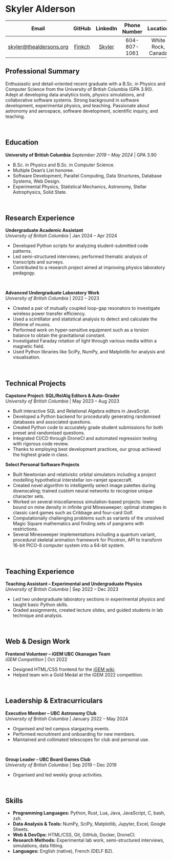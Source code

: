 # Skyler Alderson

| Email                                                     | GitHub                              | LinkedIn                                                         | Phone Number       | Location
|:---------------------------:                              | :----------:                        | :------------:                                                   | :----------------: | :------------------:
| [skyler@thealdersons.org](mailto:skyler@thealdersons.org) | [Finkch](https://github.com/Finkch) | [Skyler](https://www.linkedin.com/in/skyler-alderson-b91a2a30b/) | 604-807-1061       | White Rock, Canada


## Professional Summary

Enthusiastic and detail-oriented recent graduate with a B.Sc. in Physics and Computer Science from the University of British Columbia (GPA 3.90). Adept at developing data analytics tools, physics simulations, and collaborative software systems. Strong background in software development, experimental physics, and teaching. Passionate about astronomy and aerospace, software development, scientific inquiry, and teaching.

&nbsp;  

## Education

**University of British Columbia**
*September 2019 – May 2024* | GPA 3.90  

* B.Sc. in Physics and B.Sc. in Computer Science.
* Multiple Dean’s List honoree.
* Software Development, Parallel Computing, Data Structures, Database Systems, Web Design.
* Experimental Physics, Statistical Mechanics, Astronomy, Stellar Astrophysics, Solid State.  

&nbsp;  

## Research Experience

**Undergraduate Academic Assistant**  
*University of British Columbia* | Jan 2024 – Apr 2024  

* Developed Python scripts for analyzing student-submitted code patterns.
* Led semi-structured interviews; performed thematic analysis of transcripts and surveys.
* Contributed to a research project aimed at improving physics laboratory pedagogy.  

&nbsp;  

**Advanced Undergraduate Laboratory Work**  
*University of British Columbia* | 2022 – 2023  

* Created a pair of mutually coupled loop-gap resonators to investigate wireless power transfer efficiency.
* Used a scintillator and statistical analysis to detect and calculate the lifetime of muons.
* Performed work on hyper-sensitive equipment such as a torsion balance to obtain the gravitational constant.
* Investigated Faraday rotation of light through various media within a magnetic field.
* Used Python libraries like SciPy, NumPy, and Matplotlib for analysis and visualisation.  

&nbsp;  

## Technical Projects

**Capstone Project: SQL/RelAlg Editors & Auto-Grader**  
*University of British Columbia* | May 2023 – Aug 2023  

* Built interactive SQL and Relational Algebra editors in JavaScript.
* Developed a Python backend for procedurally generating randomised databases and associated questions.
* Created Python code to accurately grade student submissions for both preset and randomised questions.
* Integrated CI/CD through DroneCI and automated regression testing with rigorous code review.
* Thanks to employing best development practices, our group achieved the highest grade in class.  


**Select Personal Software Projects**

* Built Newtonian and relativistic orbital simulators including a project modelling hypothetical interstellar ion-ramjet spacecraft.
* Created novel algorithm to intelligently select image palettes during downscaling; trained custom neural networks to recognise unique character sets.
* Worked on several miscellaneous simulation-based projects: lower bound on mine density in infinite grid Minesweeper; optimal strategies in classic card games such as Cribbage and four-card Golf.
* Computationally challenging problems such as variants of the unsolved Magic Square mathematics and finding sets of pangrams with restrictions.
* Several Minesweeper implementations including a quantum variant, procedural skeletal animation framework for Picotron, API to transform 16-bit PICO-8 computer system into a 64-bit system.  

&nbsp;  

## Teaching Experience

**Teaching Assistant – Experimental and Undergraduate Physics**  
*University of British Columbia* | Sep 2022 – Dec 2023  

* Led two undergraduate laboratory sections in experimental physics and taught basic Python skills.
* Graded assignments, created lecture slides, and guided students in lab technique and analysis.  

&nbsp;  

## Web & Design Work

**Frontend Volunteer – iGEM UBC Okanagan Team**  
*iGEM Competition* | Oct 2022

* Designed HTML/CSS frontend for the [iGEM wiki](https://2022.igem.wiki/ubc-okanagan/).
* Helped team win a Gold Medal at the iGEM 2022 competition.

&nbsp;  

## Leadership & Extracurriculars

**Executive Member – UBC Astronomy Club**  
*University of British Columbia* | January 2022 – May 2024  

* Organised and led campus stargazing events.
* Performed recruitment and onboarding for new members.
* Maintained and collimated telescopes for club and personal use.  

&nbsp;  

**Group Leader – UBC Board Games Club**  
*University of British Columbia* | Sep 2019 – Dec 2019  

* Organised and led weekly group activities.  

&nbsp;  

## Skills

* **Programming Languages:** Python, Rust, Lua, Java, JavaScript, C, bash, zsh.
* **Data Analysis & Tools:** NumPy, SciPy, Matplotlib, Jupyter, Excel, Google Sheets.
* **Web & DevOps:** HTML/CSS, Git, GitHub, Docker, DroneCI.
* **Research Methods:** Experimental lab work, semi-structured interviews, simulations, data fitting.
* **Languages:** English (native), French (DELF B2).
